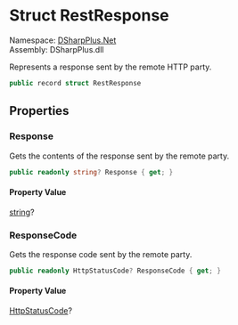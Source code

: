 # Struct RestResponse

Namespace: [DSharpPlus.Net](DSharpPlus.Net.md)  
Assembly: DSharpPlus.dll

Represents a response sent by the remote HTTP party.

```csharp
public record struct RestResponse
```

## Properties

### <a id="DSharpPlus_Net_RestResponse_Response"></a>Response

Gets the contents of the response sent by the remote party.

```csharp
public readonly string? Response { get; }
```

#### Property Value

[string](https://learn.microsoft.com/dotnet/api/system.string)?

### <a id="DSharpPlus_Net_RestResponse_ResponseCode"></a>ResponseCode

Gets the response code sent by the remote party.

```csharp
public readonly HttpStatusCode? ResponseCode { get; }
```

#### Property Value

[HttpStatusCode](https://learn.microsoft.com/dotnet/api/system.net.httpstatuscode)?

